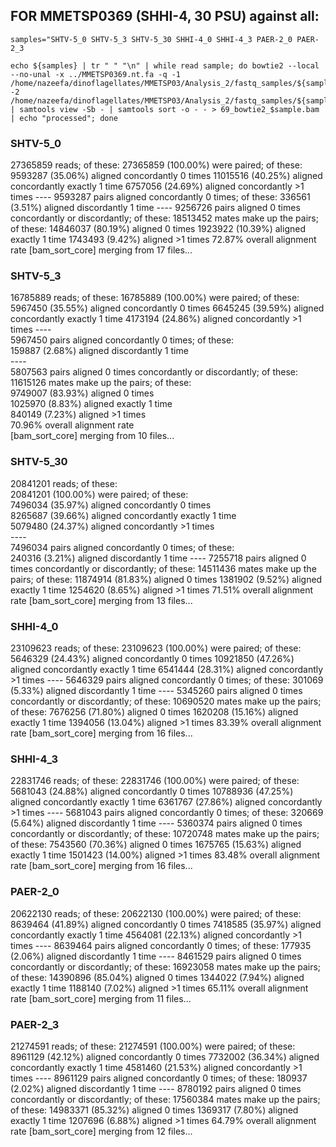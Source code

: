 ## FOR MMETSP0369 (SHHI-4, 30 PSU) against all:
```
samples="SHTV-5_0 SHTV-5_3 SHTV-5_30 SHHI-4_0 SHHI-4_3 PAER-2_0 PAER-2_3
```
```
echo ${samples} | tr " " "\n" | while read sample; do bowtie2 --local --no-unal -x ../MMETSP0369.nt.fa -q -1 /home/nazeefa/dinoflagellates/MMETSP03/Analysis_2/fastq_samples/${sample}_1.fastq.gz -2 /home/nazeefa/dinoflagellates/MMETSP03/Analysis_2/fastq_samples/${sample}_2.fastq.gz | samtools view -Sb - | samtools sort -o - - > 69_bowtie2_$sample.bam | echo "processed"; done
```

### SHTV-5_0

27365859 reads; of these:
  27365859 (100.00%) were paired; of these:
    9593287 (35.06%) aligned concordantly 0 times
    11015516 (40.25%) aligned concordantly exactly 1 time
    6757056 (24.69%) aligned concordantly >1 times
    ----
    9593287 pairs aligned concordantly 0 times; of these:
      336561 (3.51%) aligned discordantly 1 time
    ----
    9256726 pairs aligned 0 times concordantly or discordantly; of these:
      18513452 mates make up the pairs; of these:
        14846037 (80.19%) aligned 0 times
        1923922 (10.39%) aligned exactly 1 time
        1743493 (9.42%) aligned >1 times
72.87% overall alignment rate
[bam_sort_core] merging from 17 files...

### SHTV-5_3

16785889 reads; of these:
  16785889 (100.00%) were paired; of these:
    5967450 (35.55%) aligned concordantly 0 times
    6645245 (39.59%) aligned concordantly exactly 1 time
    4173194 (24.86%) aligned concordantly >1 times
    ----                                                                                                                                                           
    5967450 pairs aligned concordantly 0 times; of these:                                                                                                          
      159887 (2.68%) aligned discordantly 1 time                                                                                                                   
    ----                                                                                                                                                           
    5807563 pairs aligned 0 times concordantly or discordantly; of these:                                                                                          
      11615126 mates make up the pairs; of these:                                                                                                                  
        9749007 (83.93%) aligned 0 times                                                                                                                           
        1025970 (8.83%) aligned exactly 1 time                                                                                                                     
        840149 (7.23%) aligned >1 times                                                                                                                            
70.96% overall alignment rate                                                                                                                                      
[bam_sort_core] merging from 10 files...

### SHTV-5_30

20841201 reads; of these:                                                                                                                                          
  20841201 (100.00%) were paired; of these:                                                                                                                        
    7496034 (35.97%) aligned concordantly 0 times                                                                                                                  
    8265687 (39.66%) aligned concordantly exactly 1 time                                                                                                           
    5079480 (24.37%) aligned concordantly >1 times                                                                                                                 
    ----                                                                                                                                                           
    7496034 pairs aligned concordantly 0 times; of these:                                                                                                          
      240316 (3.21%) aligned discordantly 1 time
    ----
    7255718 pairs aligned 0 times concordantly or discordantly; of these:
      14511436 mates make up the pairs; of these:
        11874914 (81.83%) aligned 0 times
        1381902 (9.52%) aligned exactly 1 time
        1254620 (8.65%) aligned >1 times
71.51% overall alignment rate
[bam_sort_core] merging from 13 files...

### SHHI-4_0

23109623 reads; of these:
  23109623 (100.00%) were paired; of these:
    5646329 (24.43%) aligned concordantly 0 times
    10921850 (47.26%) aligned concordantly exactly 1 time
    6541444 (28.31%) aligned concordantly >1 times
    ----
    5646329 pairs aligned concordantly 0 times; of these:
      301069 (5.33%) aligned discordantly 1 time
    ----
    5345260 pairs aligned 0 times concordantly or discordantly; of these:
      10690520 mates make up the pairs; of these:
        7676256 (71.80%) aligned 0 times
        1620208 (15.16%) aligned exactly 1 time
        1394056 (13.04%) aligned >1 times
83.39% overall alignment rate
[bam_sort_core] merging from 16 files...

### SHHI-4_3

22831746 reads; of these:
  22831746 (100.00%) were paired; of these:
    5681043 (24.88%) aligned concordantly 0 times
    10788936 (47.25%) aligned concordantly exactly 1 time
    6361767 (27.86%) aligned concordantly >1 times
    ----
    5681043 pairs aligned concordantly 0 times; of these:
      320669 (5.64%) aligned discordantly 1 time
    ----
    5360374 pairs aligned 0 times concordantly or discordantly; of these:
      10720748 mates make up the pairs; of these:
        7543560 (70.36%) aligned 0 times
        1675765 (15.63%) aligned exactly 1 time
        1501423 (14.00%) aligned >1 times
83.48% overall alignment rate
[bam_sort_core] merging from 16 files...

### PAER-2_0

20622130 reads; of these:
  20622130 (100.00%) were paired; of these:
    8639464 (41.89%) aligned concordantly 0 times
    7418585 (35.97%) aligned concordantly exactly 1 time
    4564081 (22.13%) aligned concordantly >1 times
    ----
    8639464 pairs aligned concordantly 0 times; of these:
      177935 (2.06%) aligned discordantly 1 time
    ----
    8461529 pairs aligned 0 times concordantly or discordantly; of these:
      16923058 mates make up the pairs; of these:
        14390896 (85.04%) aligned 0 times
        1344022 (7.94%) aligned exactly 1 time
        1188140 (7.02%) aligned >1 times
65.11% overall alignment rate
[bam_sort_core] merging from 11 files...

### PAER-2_3

21274591 reads; of these:
  21274591 (100.00%) were paired; of these:
    8961129 (42.12%) aligned concordantly 0 times
    7732002 (36.34%) aligned concordantly exactly 1 time
    4581460 (21.53%) aligned concordantly >1 times
    ----
    8961129 pairs aligned concordantly 0 times; of these:
      180937 (2.02%) aligned discordantly 1 time
    ----
    8780192 pairs aligned 0 times concordantly or discordantly; of these:
      17560384 mates make up the pairs; of these:
        14983371 (85.32%) aligned 0 times
        1369317 (7.80%) aligned exactly 1 time
        1207696 (6.88%) aligned >1 times
64.79% overall alignment rate
[bam_sort_core] merging from 12 files...

